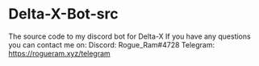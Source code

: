 # Delta-X-Bot-src
The source code to my discord bot for Delta-X
If you have any questions you can contact me on: 
Discord: Rogue_Ram#4728
Telegram: https://rogueram.xyz/telegram
